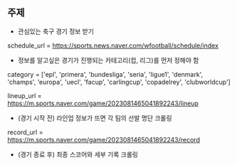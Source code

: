 ## 주제
- 관심있는 축구 경기 정보 받기

schedule_url = https://sports.news.naver.com/wfootball/schedule/index

- 정보를 알고싶은 경기가 진행되는 카테고리(컵, 리그)를 먼저 정해야 함

category = ['epl', 'primera', 'bundesliga', 'seria', 'ligue1', 'denmark', 'champs', 'europa', 'uecl', 'facup', 'carlingcup', 'copadelrey', 'clubworldcup']

lineup_url = https://m.sports.naver.com/game/2023081465041892243/lineup
- (경기 시작 전) 라인업 정보가 뜨면 각 팀의 선발 명단 크롤링

record_url = https://m.sports.naver.com/game/2023081465041892243/record
- (경기 종료 후) 최종 스코어와 세부 기록 크롤링
